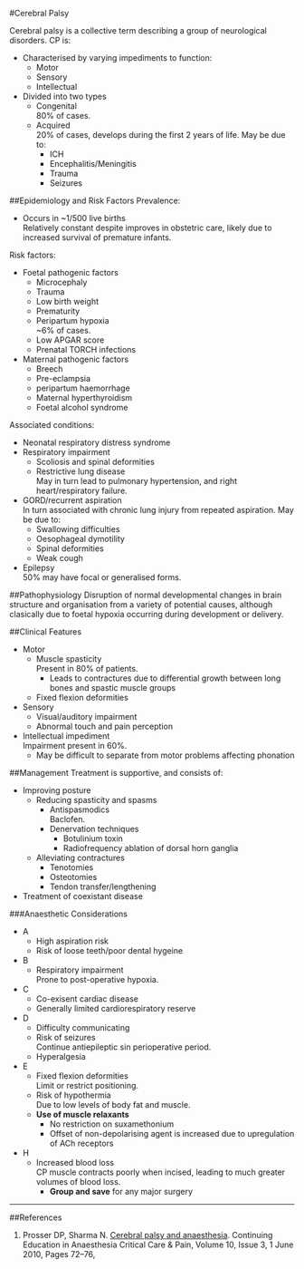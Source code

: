 #Cerebral Palsy

Cerebral palsy is a collective term describing a group of neurological disorders. CP is:
* Characterised by varying impediments to function:
	* Motor
	* Sensory
	* Intellectual
* Divided into two types
	* Congenital  
	80% of cases.
	* Acquired  
	20% of cases, develops during the first 2 years of life. May be due to:
		* ICH
		* Encephalitis/Meningitis
		* Trauma
		* Seizures

##Epidemiology and Risk Factors
Prevalence:
* Occurs in ~1/500 live births  
Relatively constant despite improves in obstetric care, likely due to increased survival of premature  infants.


Risk factors:
* Foetal pathogenic factors
	* Microcephaly
	* Trauma
	* Low birth weight
	* Prematurity
	* Peripartum hypoxia  
	~6% of cases.
	* Low APGAR score
	* Prenatal TORCH infections
* Maternal pathogenic factors
	* Breech
	* Pre-eclampsia
	* peripartum haemorrhage
	* Maternal hyperthyroidism
	* Foetal alcohol syndrome


Associated conditions:
* Neonatal respiratory distress syndrome
* Respiratory impairment
	* Scoliosis and spinal deformities
	* Restrictive lung disease  
	May in turn lead to pulmonary hypertension, and right heart/respiratory failure.
* GORD/recurrent aspiration  
In turn associated with chronic lung injury from repeated aspiration. May be due to:
	* Swallowing difficulties
	* Oesophageal dymotility
	* Spinal deformities
	* Weak cough
* Epilepsy  
50% may have focal or generalised forms.


##Pathophysiology
Disruption of normal developmental changes in brain structure and organisation from a variety of potential causes, although clasically due to foetal hypoxia occurring during development or delivery.

##Clinical Features
* Motor
	* Muscle spasticity  
	Present in 80% of patients.
		* Leads to contractures due to differential growth between long bones and spastic muscle groups
	* Fixed flexion deformities
* Sensory
	* Visual/auditory impairment
	* Abnormal touch and pain perception
* Intellectual impediment  
Impairment present in 60%.
	* May be difficult to separate from motor problems affecting phonation

##Management
Treatment is supportive, and consists of:
* Improving posture
	* Reducing spasticity and spasms
		* Antispasmodics  
		Baclofen.
		* Denervation techniques
			* Botulinium toxin
			* Radiofrequency ablation of dorsal horn ganglia
	* Alleviating contractures
		* Tenotomies
		* Osteotomies
		* Tendon transfer/lengthening
* Treatment of coexistant disease

###Anaesthetic Considerations
* A
	* High aspiration risk  
	* Risk of loose teeth/poor dental hygeine
* B
	* Respiratory impairment  
	Prone to post-operative hypoxia.
* C
	* Co-exisent cardiac disease
	* Generally limited cardiorespiratory reserve
* D
	* Difficulty communicating
	* Risk of seizures  
	Continue antiepileptic sin perioperative period.
	* Hyperalgesia
* E
	* Fixed flexion deformities  
	Limit or restrict positioning.
	* Risk of hypothermia  
	Due to low levels of body fat and muscle.
	* **Use of muscle relaxants**
		* No restriction on suxamethonium
		* Offset of non-depolarising agent is increased due to upregulation of ACh receptors
* H
	* Increased blood loss  
	CP muscle contracts poorly when incised, leading to much greater volumes of blood loss.
		* **Group and save** for any major surgery

---
##References
1. Prosser DP, Sharma N. [Cerebral palsy and anaesthesia](https://academic.oup.com/bjaed/article/10/3/72/478687). Continuing Education in Anaesthesia Critical Care & Pain, Volume 10, Issue 3, 1 June 2010, Pages 72–76, 